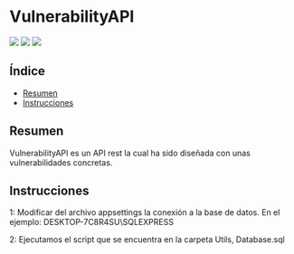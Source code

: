 # VulnerabilityAPI
<div align="left">
  <img src="https://img.shields.io/badge/Framework-.NET%206-blue">
  <img src="https://img.shields.io/badge/Database-SQL%20Server-green">
  <img src="https://img.shields.io/badge/Release-december%202022-black">
</div>  
  
  
## Índice
- [Resumen](#resumen)
- [Instrucciones](#instrucciones)

## Resumen
VulnerabilityAPI es un API rest la cual ha sido diseñada con unas vulnerabilidades concretas.

## Instrucciones
1: Modificar del archivo appsettings la conexión a la base de datos. En el ejemplo: DESKTOP-7C8R4SU\\SQLEXPRESS

2: Ejecutamos el script que se encuentra en la carpeta Utils, Database.sql
